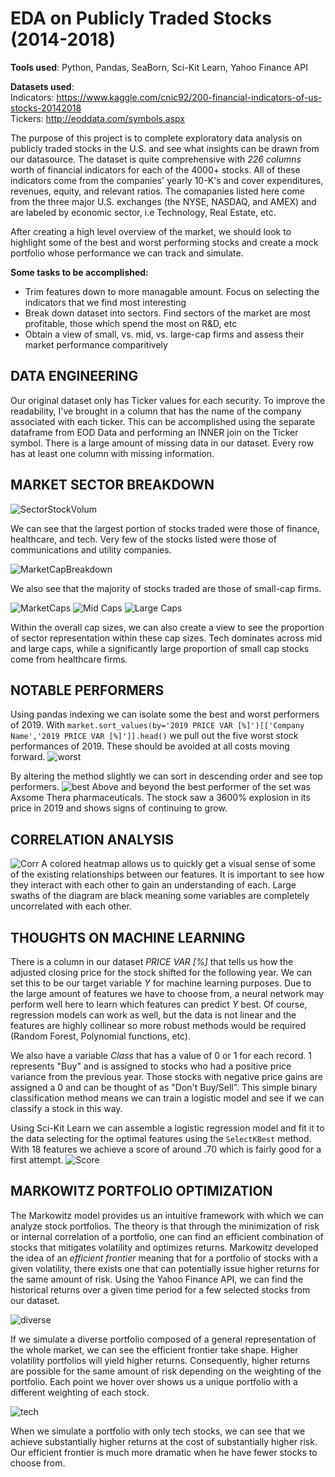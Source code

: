 # EDA on Publicly Traded Stocks (2014-2018)
**Tools used**:
Python, Pandas, SeaBorn, Sci-Kit Learn, Yahoo Finance API

**Datasets used**: \
Indicators: https://www.kaggle.com/cnic92/200-financial-indicators-of-us-stocks-20142018 \
Tickers: http://eoddata.com/symbols.aspx

The purpose of this project is to complete exploratory data analysis on publicly traded stocks in the U.S. and see what insights can be drawn from our datasource. The dataset is quite comprehensive with *226 columns* worth of financial indicators for each of the 4000+ stocks. All of these indicators come from the companies' yearly 10-K's and cover expenditures, revenues, equity, and relevant ratios. The comapanies listed here come from the three major U.S. exchanges (the NYSE, NASDAQ, and AMEX) and are labeled by  economic sector, i.e Technology, Real Estate, etc.

After creating a high level overview of the market, we should look to highlight some of the best and worst performing stocks and create a mock portfolio whose performance we can track and simulate.

**Some tasks to be accomplished:**

* Trim features down to more managable amount. Focus on selecting the indicators that we find most interesting
* Break down dataset into sectors. Find sectors of the market are most profitable, those which spend the most on R&D, etc
* Obtain a view of small, vs. mid, vs. large-cap firms and assess their market performance comparitively

## DATA ENGINEERING

Our original dataset only has Ticker values for each security. To improve the readability, I've brought in a column that has the name of the company associated with each ticker. This can be accomplished using the separate dataframe from EOD Data and performing an INNER join on the Ticker symbol. There is a large amount of missing data in our dataset. Every row has at least one column with missing information.

## MARKET SECTOR BREAKDOWN
![SectorStockVolum](figures/StockVolume_Sector.png)

We can see that the largest portion of stocks traded were those of finance, healthcare, and tech. Very few of the stocks listed were those of communications and utility companies.

![MarketCapBreakdown](figures/MarketCapBreakdown.png)

We also see that the majority of stocks traded are those of small-cap firms.

![MarketCaps](figures/s_caps.png)
![Mid Caps](figures/m_caps.png)
![Large Caps](figures/l_caps.png)

Within the overall cap sizes, we can also create a view to see the proportion of sector representation within these cap sizes. Tech dominates across mid and large caps, while a significantly large proportion of small cap stocks come from healthcare firms.

## NOTABLE PERFORMERS

Using pandas indexing we can isolate some the best and worst performers of 2019. With ```market.sort_values(by='2019 PRICE VAR [%]')[['Company Name','2019 PRICE VAR [%]']].head()``` we pull out the five worst stock performances of 2019. These should be avoided at all costs moving forward.
![worst](figures/worst.png)

By altering the method slightly we can sort in descending order and see top performers.
![best](figures/best.png)
Above and beyond the best performer of the set was Axsome Thera pharmaceuticals. The stock saw a 3600% explosion in its price in 2019 and shows signs of continuing to grow.


## CORRELATION ANALYSIS
![Corr](figures/correlations.png)
A colored heatmap allows us to quickly get a visual sense of some of the existing relationships between our features. It is important to see how they interact with each other to gain an understanding of each. Large swaths of the diagram are black meaning some variables are completely uncorrelated with each other.


## THOUGHTS ON MACHINE LEARNING

There is a column in our dataset *PRICE VAR [%]* that tells us how the adjusted closing price for the stock shifted for the following year. We can set this to be our target variable *Y* for machine learning purposes. Due to the large amount of features we have to choose from, a neural network may perform well here to learn which features can predict *Y* best. Of course, regression models can work as well, but the data is not linear and the features are highly collinear so more robust methods would be required (Random Forest, Polynomial functions, etc).

We also have a variable *Class* that has a value of 0 or 1 for each record. 1 represents "Buy" and is assigned to stocks who had a positive price variance from the previous year. Those stocks with negative price gains are assigned a 0 and can be thought of as "Don't Buy/Sell". This simple binary classification method means we can train a logistic model and see if we can classify a stock in this way. 

Using Sci-Kit Learn we can assemble a logistic regression model and fit it to the data selecting for the optimal features using the ```SelectKBest``` method. With 18 features we achieve a score of around .70 which is fairly good for a first attempt.
![Score](figures/log_classif_report.png)


## MARKOWITZ PORTFOLIO OPTIMIZATION

The Markowitz model provides us an intuitive framework with which we can analyze stock portfolios. The theory is that through the minimization of risk or internal correlation of a portfolio, one can find an efficient combination of stocks that mitigates volatility and optimizes returns. Markowitz developed the idea of an *efficient frontier* meaning that for a portfolio of stocks with a given volatility, there exists one that can potentially issue higher returns for the same amount of risk. Using the Yahoo Finance API, we can find the historical returns over a given time period for a few selected stocks from our dataset.

![diverse](figures/diverse.gif)

If we simulate a diverse portfolio composed of a general representation of the whole market, we can see the efficient frontier take shape. Higher volatility portfolios will yield higher returns. Consequently, higher returns are possible for the same amount of risk depending on the weighting of the portfolio. Each point we hover over shows us a unique portfolio with a different weighting of each stock.

![tech](figures/tech.gif)

When we simulate a portfolio with only tech stocks, we can see that we achieve substantially higher returns at the cost of substantially higher risk. Our efficient frontier is much more dramatic when he have fewer stocks to choose from. 